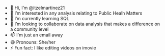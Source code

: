 - 👋 Hi, I’m @itzelmartinez21
- 👀 I’m interested in any analysis relating to Public Healh Matters
- 🌱 I’m currently learning SQL
- 💞️ I’m looking to collaborate on data analysis that makes a difference on a community level
- 📫 I'm just an email away 
- 😄 Pronouns: She/her
- ⚡ Fun fact: I like editing videos on imovie

<!---
itzelmartinez21/itzelmartinez21 is a ✨ special ✨ repository because its `README.md` (this file) appears on your GitHub profile.
You can click the Preview link to take a look at your changes.
--->
